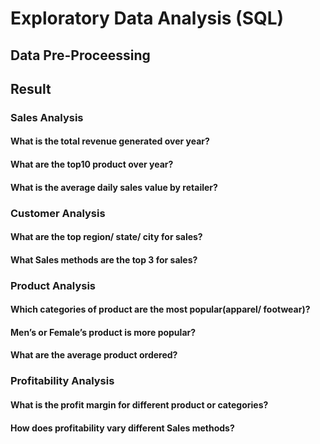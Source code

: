 # Exploratory Data Analysis (SQL)

## Data Pre-Proceessing

## Result

### Sales Analysis

#### What is the total revenue generated over year?

#### What are the top10 product over year?

#### What is the average daily sales value by retailer?


### Customer Analysis

#### What are the top region/ state/ city for sales?

#### What Sales methods are the top 3 for sales?



### Product Analysis

#### Which categories of product are the most popular(apparel/ footwear)?

#### Men’s or Female’s product is more popular?

#### What are the average product ordered?


### Profitability Analysis

#### What is the profit margin for different product or categories?

#### How does profitability vary different Sales methods?
